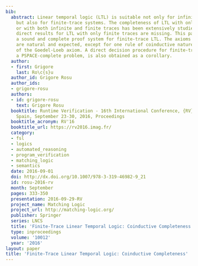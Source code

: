 ```yaml
---
bib:
  abstract: Linear temporal logic (LTL) is suitable not only for infinite-trace systems,
    but also for finite-trace systems. The completeness of LTL with only infinite
    or with both infinite and finite traces has been extensively studied, but similar
    direct results for LTL with only finite traces are missing. This paper proposes
    a sound and complete proof system for finite-trace LTL. The axioms and proof rules
    are natural and expected, except for one rule of coinductive nature, reminiscent
    of the Goedel-Loeb axiom. A direct decision procedure for finite-trace LTL satisfiability,
    a PSPACE-complete problem, is also obtained as a corollary.
  author:
  - first: Grigore
    last: Ro\c{s}u
  author_id: Grigore Rosu
  author_ids:
  - grigore-rosu
  authors:
  - id: grigore-rosu
    text: Grigore Rosu
  booktitle: Runtime Verification - 16th International Conference, {RV} 2016 Madrid,
    Spain, September 23-30, 2016, Proceedings
  booktitle_acronym: RV'16
  booktitle_url: https://rv2016.imag.fr/
  category:
  - fsl
  - logics
  - automated_reasoning
  - program_verification
  - matching_logic
  - semantics
  date: 2016-09-01
  doi: http://dx.doi.org/10.1007/978-3-319-46982-9_21
  id: rosu-2016-rv
  month: September
  pages: 333-350
  presentation: 2016-09-29-RV
  project_name: Matching Logic
  project_url: http://matching-logic.org/
  publisher: Springer
  series: LNCS
  title: 'Finite-Trace Linear Temporal Logic: Coinductive Completeness'
  type: inproceedings
  volume: '10012'
  year: '2016'
layout: paper
title: 'Finite-Trace Linear Temporal Logic: Coinductive Completeness'
---
```

